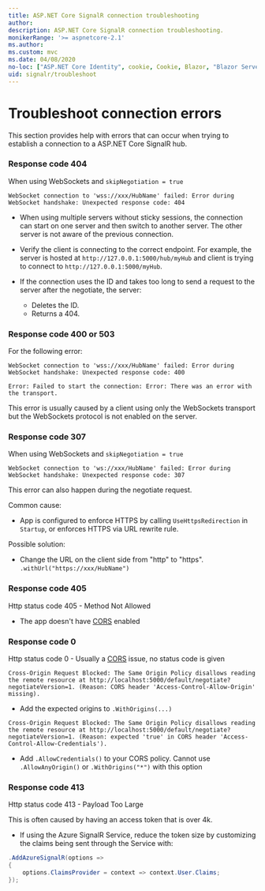 ```yaml
---
title: ASP.NET Core SignalR connection troubleshooting
author: 
description: ASP.NET Core SignalR connection troubleshooting.
monikerRange: '>= aspnetcore-2.1'
ms.author: 
ms.custom: mvc
ms.date: 04/08/2020
no-loc: ["ASP.NET Core Identity", cookie, Cookie, Blazor, "Blazor Server", "Blazor WebAssembly", "Identity", "Let's Encrypt", Razor, SignalR]
uid: signalr/troubleshoot
---
```

# Troubleshoot connection errors

This section provides help with errors that can occur when trying to establish a connection to a ASP.NET Core SignalR hub.

### Response code 404

When using WebSockets and `skipNegotiation = true`
```log
WebSocket connection to 'wss://xxx/HubName' failed: Error during WebSocket handshake: Unexpected response code: 404
```

* When using multiple servers without sticky sessions, the connection can start on one server and then switch to another server. The other server is not aware of the previous connection.
* Verify the client is connecting to the correct endpoint. For example, the server is hosted at `http://127.0.0.1:5000/hub/myHub` and client is trying to connect to `http://127.0.0.1:5000/myHub`.
* If the connection uses the ID and takes too long to send a request to the server after the negotiate, the server:

  * Deletes the ID.
  * Returns a 404.

### Response code 400 or 503

For the following error:

```log
WebSocket connection to 'wss://xxx/HubName' failed: Error during WebSocket handshake: Unexpected response code: 400

Error: Failed to start the connection: Error: There was an error with the transport.
```

This error is usually caused by a client using only the WebSockets transport but the WebSockets protocol is not enabled on the server.

### Response code 307

When using WebSockets and `skipNegotiation = true`
```log
WebSocket connection to 'ws://xxx/HubName' failed: Error during WebSocket handshake: Unexpected response code: 307
```

This error can also happen during the negotiate request.

Common cause:
* App is configured to enforce HTTPS by calling `UseHttpsRedirection` in `Startup`, or enforces HTTPS via URL rewrite rule.

Possible solution:
* Change the URL on the client side from "http" to "https". `.withUrl("https://xxx/HubName")`

### Response code 405

Http status code 405 - Method Not Allowed

* The app doesn't have [CORS](xref:signalr/security#cross-origin-resource-sharing) enabled

### Response code 0

Http status code 0 - Usually a [CORS](xref:signalr/security#cross-origin-resource-sharing) issue, no status code is given

```log
Cross-Origin Request Blocked: The Same Origin Policy disallows reading the remote resource at http://localhost:5000/default/negotiate?negotiateVersion=1. (Reason: CORS header 'Access-Control-Allow-Origin' missing).
```

* Add the expected origins to `.WithOrigins(...)`

```log
Cross-Origin Request Blocked: The Same Origin Policy disallows reading the remote resource at http://localhost:5000/default/negotiate?negotiateVersion=1. (Reason: expected 'true' in CORS header 'Access-Control-Allow-Credentials').
```

* Add `.AllowCredentials()` to your CORS policy. Cannot use `.AllowAnyOrigin()` or `.WithOrigins("*")` with this option

### Response code 413

Http status code 413 - Payload Too Large

This is often caused by having an access token that is over 4k.

* If using the Azure SignalR Service, reduce the token size by customizing the claims being sent through the Service with:
```csharp
.AddAzureSignalR(options =>
{
    options.ClaimsProvider = context => context.User.Claims;
});
```